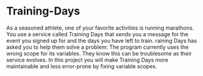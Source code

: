 # Training-Days

As a seasoned athlete, one of your favorite activities is running marathons. 
You use a service called Training Days that sends you a message for the event you signed up for and the days you have left to train.
raining Days has asked you to help them solve a problem: The program currently uses the wrong scope for its variables. 
They know this can be troublesome as their service evolves. 
In this project you will make Training Days more maintainable and less error-prone by fixing variable scopes.
